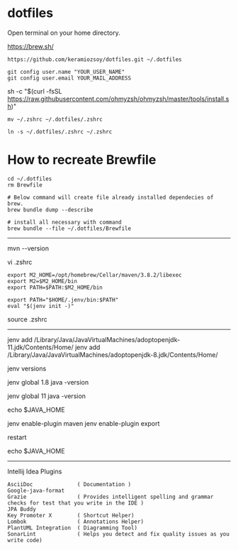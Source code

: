 # dotfiles

Open terminal on your home directory.

https://brew.sh/



```
https://github.com/keramiozsoy/dotfiles.git ~/.dotfiles

git config user.name "YOUR_USER_NAME"
git config user.email YOUR_MAIL_ADDRESS
```

sh -c "$(curl -fsSL https://raw.githubusercontent.com/ohmyzsh/ohmyzsh/master/tools/install.sh)"


```
mv ~/.zshrc ~/.dotfiles/.zshrc

ln -s ~/.dotfiles/.zshrc ~/.zshrc
```

# How to recreate Brewfile

```
cd ~/.dotfiles
rm Brewfile

# Below command will create file already installed dependecies of brew.
brew bundle dump --describe

# install all necessary with command
brew bundle --file ~/.dotfiles/Brewfile
```




------

mvn --version

vi .zshrc 


	export M2_HOME=/opt/homebrew/Cellar/maven/3.8.2/libexec
	export M2=$M2_HOME/bin
	export PATH=$PATH:$M2_HOME/bin

	export PATH="$HOME/.jenv/bin:$PATH"
  	eval "$(jenv init -)"

source .zshrc

------


jenv add /Library/Java/JavaVirtualMachines/adoptopenjdk-11.jdk/Contents/Home/
jenv add /Library/Java/JavaVirtualMachines/adoptopenjdk-8.jdk/Contents/Home/

jenv versions


jenv global 1.8
java -version

jenv global 11
java -version


echo $JAVA_HOME

jenv enable-plugin maven
jenv enable-plugin export

restart

echo $JAVA_HOME


-----

Intellij Idea Plugins

	AsciiDoc 			  ( Documentation )
	Google-java-format
	Grazie				  ( Provides intelligent spelling and grammar checks for test that you write in the IDE )
	JPA Buddy
	Key Promoter X        ( Shortcut Helper)
	Lombok 				  ( Annotations Helper)
	PlantUML Integration  ( Diagramming Tool)
	SonarLint 			  ( Helps you detect and fix quality issues as you write code)






